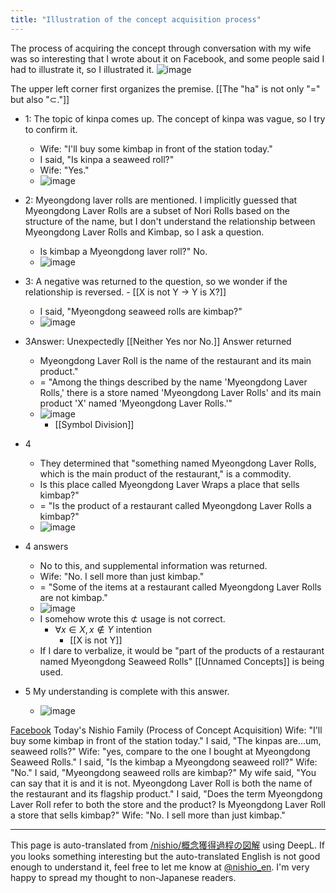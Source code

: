```yaml
---
title: "Illustration of the concept acquisition process"
---
```


The process of acquiring the concept through conversation with my wife was so interesting that I wrote about it on Facebook, and some people said I had to illustrate it, so I illustrated it.
![image](https://gyazo.com/fd51029257f03e1cd81a435b0c167402/thumb/1000)

The upper left corner first organizes the premise. [[The "ha" is not only "=" but also "⊂."]]

- 1: The topic of kinpa comes up. The concept of kinpa was vague, so I try to confirm it.
    - Wife: "I'll buy some kimbap in front of the station today."
    - I said, "Is kinpa a seaweed roll?"
    - Wife: "Yes."
    - ![image](https://gyazo.com/570666c8adfbcf67022725109c6ac3f9/thumb/1000)
- 2: Myeongdong laver rolls are mentioned. I implicitly guessed that Myeongdong Laver Rolls are a subset of Nori Rolls based on the structure of the name, but I don't understand the relationship between Myeongdong Laver Rolls and Kimbap, so I ask a question.
    - Is kimbap a Myeongdong laver roll?" No.
    - ![image](https://gyazo.com/ae073f331d4f04067a4aa4cc7f2ddd93/thumb/1000)
- 3: A negative was returned to the question, so we wonder if the relationship is reversed.
        - [[X is not Y -> Y is X?]]
    - I said, "Myeongdong seaweed rolls are kimbap?"
    - ![image](https://gyazo.com/e407455884165b6a8d4f3399b8e24ae6/thumb/1000)

- 3Answer: Unexpectedly [[Neither Yes nor No.]] Answer returned
    - Myeongdong Laver Roll is the name of the restaurant and its main product."
    - = "Among the things described by the name 'Myeongdong Laver Rolls,' there is a store named 'Myeongdong Laver Rolls' and its main product 'X' named 'Myeongdong Laver Rolls.'"
    - ![image](https://gyazo.com/5d395678ea05d0caabaf2b6fd8686ce5/thumb/1000)
        - [[Symbol Division]]

- 4
    - They determined that "something named Myeongdong Laver Rolls, which is the main product of the restaurant," is a commodity.
    - Is this place called Myeongdong Laver Wraps a place that sells kimbap?"
    - = "Is the product of a restaurant called Myeongdong Laver Rolls a kimbap?"
    - ![image](https://gyazo.com/3e1bb74294636f78f001f91786304f26/thumb/1000)
- 4 answers
    - No to this, and supplemental information was returned.
    - Wife: "No. I sell more than just kimbap."
    - = "Some of the items at a restaurant called Myeongdong Laver Rolls are not kimbap."
    - ![image](https://gyazo.com/c73e39ef5400b9e0fb764d3b9a07f5e9/thumb/1000)
    - I somehow wrote this $\not \subset$ usage is not correct.
        - $\forall x \in X, x \notin Y$ intention
            - [[X is not Y]]
    - If I dare to verbalize, it would be "part of the products of a restaurant named Myeongdong Seaweed Rolls" [[Unnamed Concepts]] is being used.

- 5 My understanding is complete with this answer.
    - ![image](https://gyazo.com/d82279286071946fd17528939b26c704/thumb/1000)


[Facebook](https://www.facebook.com/nishiohirokazu/posts/10216635191168747)
Today's Nishio Family (Process of Concept Acquisition)
Wife: "I'll buy some kimbap in front of the station today."
I said, "The kinpas are...um, seaweed rolls?"
Wife: "yes, compare to the one I bought at Myeongdong Seaweed Rolls."
I said, "Is the kimbap a Myeongdong seaweed roll?"
Wife: "No."
I said, "Myeongdong seaweed rolls are kimbap?"
My wife said, "You can say that it is and it is not. Myeongdong Laver Roll is both the name of the restaurant and its flagship product."
I said, "Does the term Myeongdong Laver Roll refer to both the store and the product? Is Myeongdong Laver Roll a store that sells kimbap?"
Wife: "No. I sell more than just kimbap."

---
This page is auto-translated from [/nishio/概念獲得過程の図解](https://scrapbox.io/nishio/概念獲得過程の図解) using DeepL. If you looks something interesting but the auto-translated English is not good enough to understand it, feel free to let me know at [@nishio_en](https://twitter.com/nishio_en). I'm very happy to spread my thought to non-Japanese readers.